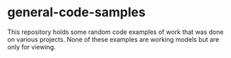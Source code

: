 # general-code-samples

This repository holds some random code examples of work that was done on various projects. None of these examples are working models but are only for viewing. 